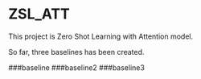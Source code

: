 # ZSL_ATT

This project is Zero Shot Learning with Attention model. 


So far, three baselines has been created. 

###baseline 
###baseline2
###baseline3
